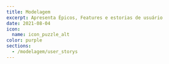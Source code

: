 ```yaml
---
title: Modelagem
excerpt: Apresenta Épicos, Features e estorias de usuário
date: 2021-08-04
icon:
  name: icon_puzzle_alt
color: purple
sections:
  - /modelagem/user_storys
---
```

